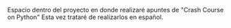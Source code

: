 Espacio dentro del proyecto en donde realizaré apuntes de "Crash Course on Python"
Esta vez trataré de realizarlos en español.
